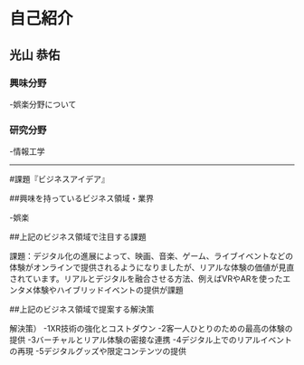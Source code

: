 # 自己紹介

## 光山 恭佑

### 興味分野

-娯楽分野について

### 研究分野

-情報工学

* * *

#課題『ビジネスアイデア』

##興味を持っているビジネス領域・業界

-娯楽

##上記のビジネス領域で注目する課題

課題：デジタル化の進展によって、映画、音楽、ゲーム、ライブイベントなどの体験がオンラインで提供されるようになりましたが、リアルな体験の価値が見直されています。リアルとデジタルを融合させる方法、例えばVRやARを使ったエンタメ体験やハイブリッドイベントの提供が課題

##上記のビジネス領域で提案する解決策

解決策）
-1XR技術の強化とコストダウン
-2客一人ひとりのための最高の体験の提供
-3バーチャルとリアル体験の密接な連携
-4デジタル上でのリアルイベントの再現
-5デジタルグッズや限定コンテンツの提供

